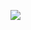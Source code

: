 ![](https://github.com/avtomato/Data-structures-and-Algorithms/blob/master/img/2a9b0a8896ebe0f39ccfd0543f9a9b5b.png)
